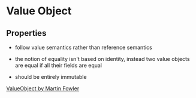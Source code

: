 # Value Object

## Properties

- follow value semantics rather than reference semantics

- the notion of equality isn't based on identity, instead two value objects are equal if all their fields are equal

- should be entirely immutable

[ValueObject by Martin Fowler](http://martinfowler.com/bliki/ValueObject.html)

